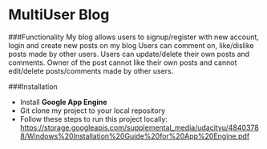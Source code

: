 # MultiUser Blog
###Functionality
My blog allows users to signup/register with new account, login and create new posts on my blog
Users can comment on, like/dislike posts made by other users. Users can update/delete their own posts and comments.
Owner of the post cannot like their own posts and cannot edit/delete posts/comments made by other users.


###Installation
* Install **Google App Engine**
* Git clone my project to your local repository
* Follow these steps to run this project locally: https://storage.googleapis.com/supplemental_media/udacityu/48403788/Windows%20Installation%20Guide%20for%20App%20Engine.pdf
